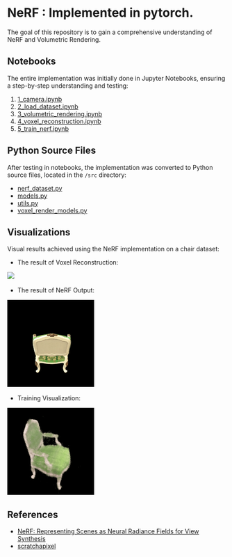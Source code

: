 # NeRF : Implemented in pytorch.

The goal of this repository is to gain a comprehensive understanding of NeRF and Volumetric Rendering. 

## Notebooks

The entire implementation was initially done in Jupyter Notebooks, ensuring a step-by-step understanding and testing:

1. [1_camera.ipynb](1_camera.ipynb)
2. [2_load_dataset.ipynb](2_load_dataset.ipynb)
3. [3_volumetric_rendering.ipynb](3_volumetric_rendering.ipynb)
4. [4_voxel_reconstruction.ipynb](4_voxel_reconstruction.ipynb)
5. [5_train_nerf.ipynb](5_train_nerf.ipynb)

## Python Source Files

After testing in notebooks, the implementation was converted to Python source files, located in the `/src` directory:

- [nerf_dataset.py](src/nerf_dataset.py)
- [models.py](src/models.py)
- [utils.py](src/utils.py)
- [voxel_render_models.py](src/voxel_render_models.py)

## Visualizations

Visual results achieved using the NeRF implementation on a chair dataset:

- The result of Voxel Reconstruction:

<img src="./img/out_voxel_chairs.gif" width="200">

- The result of NeRF Output:

<img src="./img/out_nerf_chairs.gif" width="200">

- Training Visualization:

<img src="./img/train_nerf_chair.gif" width="200">


## References

- [NeRF: Representing Scenes as Neural Radiance Fields for View Synthesis](https://arxiv.org/pdf/2003.08934v2.pdf)
- [scratchapixel](https://www.scratchapixel.com/)
